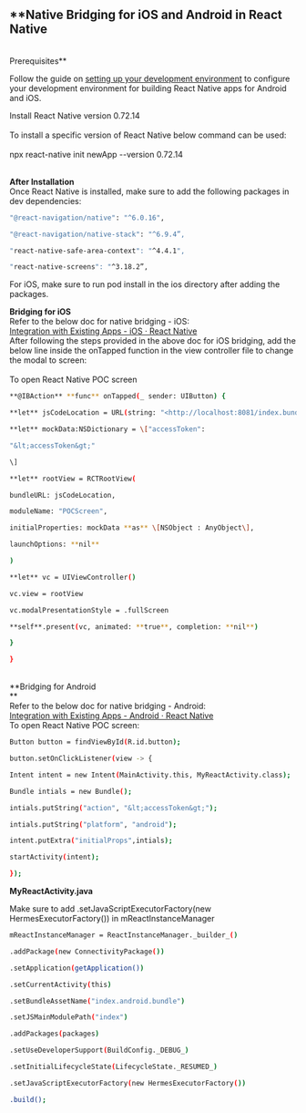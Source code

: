 ## **Native Bridging for iOS and Android in React Native  

<br/>Prerequisites**[**​**](https://reactnative.dev/docs/integration-with-existing-apps#prerequisites)

Follow the guide on [setting up your development environment](https://reactnative.dev/docs/set-up-your-environment) to configure your development environment for building React Native apps for Android and iOS.

Install React Native version 0.72.14  
<br/>To install a specific version of React Native below command can be used:  
<br/>npx react-native init newApp --version 0.72.14

<br/>**After Installation**  
Once React Native is installed, make sure to add the following packages in dev dependencies:  
```sh 
"@react-navigation/native": "^6.0.16",

"@react-navigation/native-stack": "^6.9.4”,

"react-native-safe-area-context": "^4.4.1",

"react-native-screens": "^3.18.2”,
```

For iOS, make sure to run pod install in the ios directory after adding the packages.  

**Bridging for iOS**  
Refer to the below doc for native bridging - iOS:  
[Integration with Existing Apps - iOS · React Native](https://reactnative.dev/docs/integration-with-existing-apps?language=swift)  
After following the steps provided in the above doc for iOS bridging, add the below line inside the onTapped function in the view controller file to change the modal to screen:  
<br/>To open React Native POC screen

```sh 
**@IBAction** **func** onTapped(_ sender: UIButton) {

**let** jsCodeLocation = URL(string: "<http://localhost:8081/index.bundle?platform=ios>")!

**let** mockData:NSDictionary = \["accessToken":

"&lt;accessToken&gt;"

\]

**let** rootView = RCTRootView(

bundleURL: jsCodeLocation,

moduleName: "POCScreen",

initialProperties: mockData **as** \[NSObject : AnyObject\],

launchOptions: **nil**

)

**let** vc = UIViewController()

vc.view = rootView

vc.modalPresentationStyle = .fullScreen

**self**.present(vc, animated: **true**, completion: **nil**)

}

}
```


<br/>**Bridging for Android  
**  
Refer to the below doc for native bridging - Android:  
[Integration with Existing Apps - Android · React Native](https://reactnative.dev/docs/integration-with-existing-apps?language=java)  
To open React Native POC screen:  

```sh 
Button button = findViewById(R.id.button);

button.setOnClickListener(view -> {

Intent intent = new Intent(MainActivity.this, MyReactActivity.class);

Bundle intials = new Bundle();

intials.putString("action", "&lt;accessToken&gt;");

intials.putString("platform", "android");

intent.putExtra("initialProps",intials);

startActivity(intent);

});
```


**MyReactActivity.java**

Make sure to add .setJavaScriptExecutorFactory(new HermesExecutorFactory()) in mReactInstanceManager

```sh 
mReactInstanceManager = ReactInstanceManager._builder_()

.addPackage(new ConnectivityPackage())

.setApplication(getApplication())

.setCurrentActivity(this)

.setBundleAssetName("index.android.bundle")

.setJSMainModulePath("index")

.addPackages(packages)

.setUseDeveloperSupport(BuildConfig._DEBUG_)

.setInitialLifecycleState(LifecycleState._RESUMED_)

.setJavaScriptExecutorFactory(new HermesExecutorFactory())

.build();
```